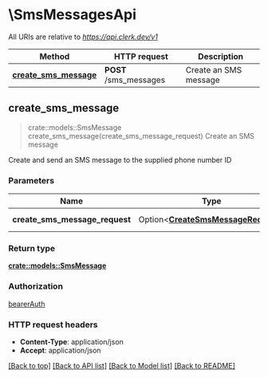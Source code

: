 # \SmsMessagesApi

All URIs are relative to *https://api.clerk.dev/v1*

Method | HTTP request | Description
------------- | ------------- | -------------
[**create_sms_message**](SmsMessagesApi.md#create_sms_message) | **POST** /sms_messages | Create an SMS message



## create_sms_message

> crate::models::SmsMessage create_sms_message(create_sms_message_request)
Create an SMS message

Create and send an SMS message to the supplied phone number ID

### Parameters


Name | Type | Description  | Required | Notes
------------- | ------------- | ------------- | ------------- | -------------
**create_sms_message_request** | Option<[**CreateSmsMessageRequest**](CreateSmsMessageRequest.md)> | Required parameters |  |

### Return type

[**crate::models::SmsMessage**](SMSMessage.md)

### Authorization

[bearerAuth](../README.md#bearerAuth)

### HTTP request headers

- **Content-Type**: application/json
- **Accept**: application/json

[[Back to top]](#) [[Back to API list]](../README.md#documentation-for-api-endpoints) [[Back to Model list]](../README.md#documentation-for-models) [[Back to README]](../README.md)


